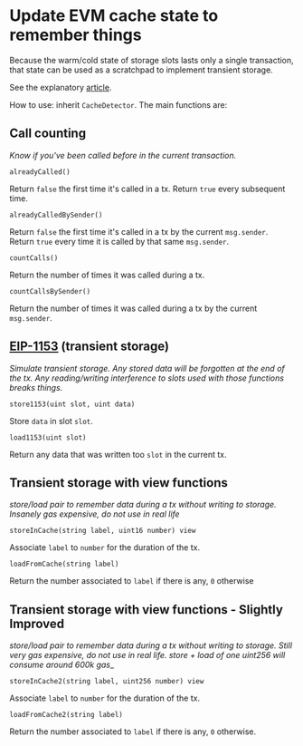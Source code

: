 # Update EVM cache state to remember things

Because the warm/cold state of storage slots lasts only a single transaction, that state can be used as a scratchpad to implement transient storage.

See the explanatory [article](https://blog.adhusson.com/shim-transient-storage/).

How to use: inherit `CacheDetector`. The main functions are:

## Call counting

_Know if you've been called before in the current transaction._

```solidity
alreadyCalled()
``` 
Return `false` the first time it's called in a tx. Return `true` every subsequent time.

```solidity
alreadyCalledBySender()
```
Return `false` the first time it's called in a tx by the current `msg.sender`. Return `true` every time it is called by that same `msg.sender`.

```solidity
countCalls()
```
Return the number of times it was called during a tx.

```solidity
countCallsBySender()
```
Return the number of times it was called during a tx by the current `msg.sender`.

## [EIP-1153](https://eips.ethereum.org/EIPS/eip-1153) (transient storage)

_Simulate transient storage. Any stored data will be forgotten at the end of the tx. Any reading/writing interference to slots used with those functions breaks things._

```solidity
store1153(uint slot, uint data)
```
Store `data` in slot `slot`.

```solidity
load1153(uint slot)
```
Return any data that was written too `slot` in the current tx.

## Transient storage with view functions

_store/load pair to remember data during a tx without writing to storage. Insanely gas expensive, do not use in real life_

```solidity
storeInCache(string label, uint16 number) view
```
Associate `label` to `number` for the duration of the tx.

```solidity
loadFromCache(string label)
```
Return the number associated to `label` if there is any, `0` otherwise

## Transient storage with view functions - Slightly Improved

_store/load pair to remember data during a tx without writing to storage. Still very gas expensive, do not use in real life. store + load of one uint256 will consume around 600k gas__

```solidity
storeInCache2(string label, uint256 number) view
```
Associate `label` to `number` for the duration of the tx.

```solidity
loadFromCache2(string label)
```
Return the number associated to `label` if there is any, `0` otherwise.
